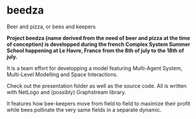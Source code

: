 beedza
======

Beer and pizza, or bees and keepers

**Project beedza (name derived from the need of beer and pizza at the time of
conception) is developped during the french Complex System Summer School
happening at Le Havre, France from the 8th of july to the 18th of july.**

It is a team effort for developping a model featuring Multi-Agent System,
Multi-Level Modelling and Space Interactions.

Check out the presentation folder as well as the source code. All is written
with NetLogo and (possibly) Graphstream library.

It features how bee-keepers move from field to field to maximize their profit
while bees pollinate the very same fields in a separate dynamic.

